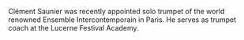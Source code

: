 Clément Saunier was recently appointed solo trumpet of the world renowned Ensemble Intercontemporain in Paris. He serves as trumpet coach at the Lucerne Festival Academy.

